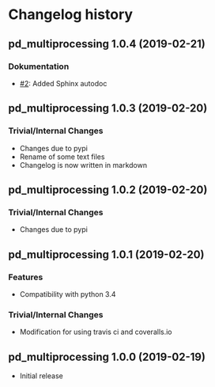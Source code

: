 # Changelog history

## pd_multiprocessing 1.0.4 (2019-02-21)
### Dokumentation
- [#2](https://github.com/stavrakidis/pd_multiprocessing/issues/2): Added Sphinx autodoc 

## pd_multiprocessing 1.0.3 (2019-02-20)
### Trivial/Internal Changes
- Changes due to pypi
- Rename of some text files
- Changelog is now written in markdown

## pd_multiprocessing 1.0.2 (2019-02-20)
### Trivial/Internal Changes
- Changes due to pypi


## pd_multiprocessing 1.0.1 (2019-02-20)
### Features
- Compatibility with python 3.4

### Trivial/Internal Changes
- Modification for using travis ci and coveralls.io


## pd_multiprocessing 1.0.0 (2019-02-19)
- Initial release